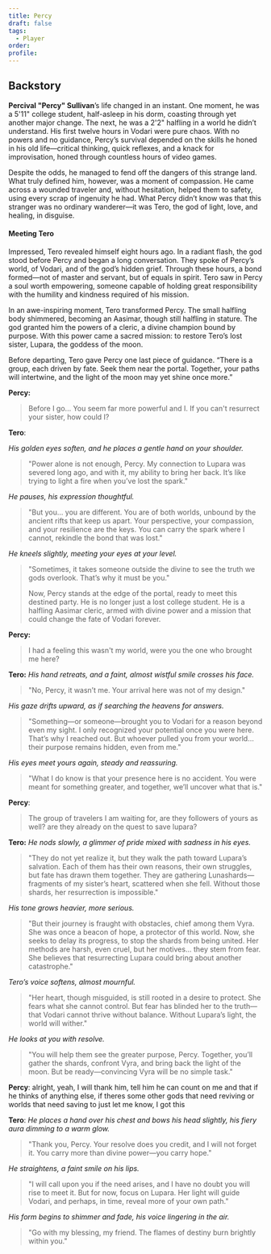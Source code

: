 ```yaml
---
title: Percy
draft: false
tags:
  - Player
order:
profile:
---
```


## Backstory

**Percival "Percy" Sullivan**’s life changed in an instant. One moment, he was a 5'11" college student, half-asleep in his dorm, coasting through yet another major change. The next, he was a 2'2" halfling in a world he didn’t understand. His first twelve hours in Vodari were pure chaos. With no powers and no guidance, Percy’s survival depended on the skills he honed in his old life—critical thinking, quick reflexes, and a knack for improvisation, honed through countless hours of video games.

Despite the odds, he managed to fend off the dangers of this strange land. What truly defined him, however, was a moment of compassion. He came across a wounded traveler and, without hesitation, helped them to safety, using every scrap of ingenuity he had. What Percy didn’t know was that this stranger was no ordinary wanderer—it was Tero, the god of light, love, and healing, in disguise.

#### Meeting Tero

Impressed, Tero revealed himself eight hours ago. In a radiant flash, the god stood before Percy and began a long conversation. They spoke of Percy’s world, of Vodari, and of the god’s hidden grief. Through these hours, a bond formed—not of master and servant, but of equals in spirit. Tero saw in Percy a soul worth empowering, someone capable of holding great responsibility with the humility and kindness required of his mission.

In an awe-inspiring moment, Tero transformed Percy. The small halfling body shimmered, becoming an Aasimar, though still halfling in stature. The god granted him the powers of a cleric, a divine champion bound by purpose. With this power came a sacred mission: to restore Tero’s lost sister, Lupara, the goddess of the moon.

Before departing, Tero gave Percy one last piece of guidance. “There is a group, each driven by fate. Seek them near the portal. Together, your paths will intertwine, and the light of the moon may yet shine once more.”

**Percy:**

> Before I go... You seem far more powerful and I. If you can't resurrect your sister, how could I?

**Tero**:

_His golden eyes soften, and he places a gentle hand on your shoulder._

> "Power alone is not enough, Percy. My connection to Lupara was severed long ago, and with it, my ability to bring her back. It’s like trying to light a fire when you’ve lost the spark."

_He pauses, his expression thoughtful._

> "But you… you are different. You are of both worlds, unbound by the ancient rifts that keep us apart. Your perspective, your compassion, and your resilience are the keys. You can carry the spark where I cannot, rekindle the bond that was lost."

_He kneels slightly, meeting your eyes at your level._

> "Sometimes, it takes someone outside the divine to see the truth we gods overlook. That’s why it must be you."
>
> Now, Percy stands at the edge of the portal, ready to meet this destined party. He is no longer just a lost college student. He is a halfling Aasimar cleric, armed with divine power and a mission that could change the fate of Vodari forever.

**Percy:**

> I had a feeling this wasn't my world, were you the one who brought me here?

**Tero:** _His hand retreats, and a faint, almost wistful smile crosses his face._

> "No, Percy, it wasn’t me. Your arrival here was not of my design."

_His gaze drifts upward, as if searching the heavens for answers._

> "Something—or someone—brought you to Vodari for a reason beyond even my sight. I only recognized your potential once you were here. That’s why I reached out. But whoever pulled you from your world… their purpose remains hidden, even from me."

_His eyes meet yours again, steady and reassuring._

> "What I do know is that your presence here is no accident. You were meant for something greater, and together, we’ll uncover what that is."

**Percy**:

> The group of travelers I am waiting for, are they followers of yours as well? are they already on the quest to save lupara?

**Tero:** _He nods slowly, a glimmer of pride mixed with sadness in his eyes._

> "They do not yet realize it, but they walk the path toward Lupara’s salvation. Each of them has their own reasons, their own struggles, but fate has drawn them together. They are gathering Lunashards—fragments of my sister’s heart, scattered when she fell. Without those shards, her resurrection is impossible."

_His tone grows heavier, more serious._

> "But their journey is fraught with obstacles, chief among them Vyra. She was once a beacon of hope, a protector of this world. Now, she seeks to delay its progress, to stop the shards from being united. Her methods are harsh, even cruel, but her motives… they stem from fear. She believes that resurrecting Lupara could bring about another catastrophe."

_Tero’s voice softens, almost mournful._

> "Her heart, though misguided, is still rooted in a desire to protect. She fears what she cannot control. But fear has blinded her to the truth—that Vodari cannot thrive without balance. Without Lupara’s light, the world will wither."

_He looks at you with resolve._

> "You will help them see the greater purpose, Percy. Together, you’ll gather the shards, confront Vyra, and bring back the light of the moon. But be ready—convincing Vyra will be no simple task."

**Percy**: alright, yeah, I will thank him, tell him he can count on me and that if he thinks of anything else, if theres some other gods that need reviving or worlds that need saving to just let me know, I got this

**Tero**: _He places a hand over his chest and bows his head slightly, his fiery aura dimming to a warm glow._

> "Thank you, Percy. Your resolve does you credit, and I will not forget it. You carry more than divine power—you carry hope."

_He straightens, a faint smile on his lips._

> "I will call upon you if the need arises, and I have no doubt you will rise to meet it. But for now, focus on Lupara. Her light will guide Vodari, and perhaps, in time, reveal more of your own path."

_His form begins to shimmer and fade, his voice lingering in the air._

> "Go with my blessing, my friend. The flames of destiny burn brightly within you."
